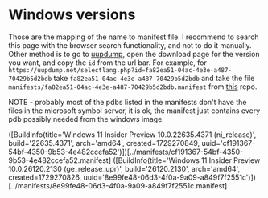 # Windows versions
Those are the mapping of the name to manifest file.
I recommend to search this page with the browser search functionality, and not to do it manually. Other method is to go to [uupdump](https://uupdump.net/), open the download page for the version you want, and copy the `id` from the url bar. For example, for `https://uupdump.net/selectlang.php?id=fa82ea51-04ac-4e3e-a487-70429b5d2bdb` take `fa82ea51-04ac-4e3e-a487-70429b5d2bdb` and take the file `manifests/fa82ea51-04ac-4e3e-a487-70429b5d2bdb.manifest` from [this](https://github.com/ErezAmihud/WindowsSymbolsByVersion) repo.

NOTE - probably most of the pdbs listed in the manifests don't have the files in the microsoft symbol server, it is ok, the manifest just contains every pdb possibly needed from the windows image.



([BuildInfo(title='Windows 11 Insider Preview 10.0.22635.4371 (ni_release)', build='22635.4371', arch='amd64', created=1729270849, uuid='cf191367-54bf-4350-9b53-4e482ccefa52')])[../manifests/cf191367-54bf-4350-9b53-4e482ccefa52.manifest]
([BuildInfo(title='Windows 11 Insider Preview 10.0.26120.2130 (ge_release_upr)', build='26120.2130', arch='amd64', created=1729270826, uuid='8e99fe48-06d3-4f0a-9a09-a849f7f2551c')])[../manifests/8e99fe48-06d3-4f0a-9a09-a849f7f2551c.manifest]
